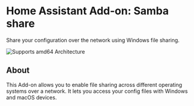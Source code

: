# Home Assistant Add-on: Samba share

Share your configuration over the network using Windows file sharing.

![Supports amd64 Architecture][amd64-shield]

## About

This Add-on allows you to enable file sharing across different operating systems over a network.
It lets you access your config files with Windows and macOS devices.

[amd64-shield]: https://img.shields.io/badge/amd64-yes-green.svg
